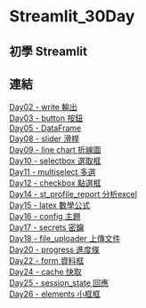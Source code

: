 # Streamlit_30Day
## 初學 Streamlit 
## 連結
[Day02 - write 輸出](https://github.com/nigunosong88/Streamlit_30Day/tree/main/Day02)\
[Day03 - button 按鈕](https://github.com/nigunosong88/Streamlit_30Day/tree/main/Day03)\
[Day05 - DataFrame](https://github.com/nigunosong88/Streamlit_30Day/tree/main/Day05)\
[Day08 - slider 滑桿](https://github.com/nigunosong88/Streamlit_30Day/tree/main/Day08)\
[Day09 - line chart 折線圖](https://github.com/nigunosong88/Streamlit_30Day/tree/main/Day09)\
[Day10 - selectbox 選取框](https://github.com/nigunosong88/Streamlit_30Day/tree/main/Day10)\
[Day11 - multiselect 多選](https://github.com/nigunosong88/Streamlit_30Day/tree/main/Day11)\
[Day12 - checkbox 點選框](https://github.com/nigunosong88/Streamlit_30Day/tree/main/Day12)\
[Day14 - st_profile_report 分析excel](https://github.com/nigunosong88/Streamlit_30Day/tree/main/Day14)\
[Day15 - latex 數學公式](https://github.com/nigunosong88/Streamlit_30Day/tree/main/Day15)\
[Day16 - config 主題](https://github.com/nigunosong88/Streamlit_30Day/tree/main/Day16)\
[Day17 - secrets 密鑰](https://github.com/nigunosong88/Streamlit_30Day/tree/main/Day17)\
[Day18 - file_uploader 上傳文件](https://github.com/nigunosong88/Streamlit_30Day/tree/main/Day18)\
[Day20 - progress 進度條](https://github.com/nigunosong88/Streamlit_30Day/tree/main/Day20)\
[Day22 - form 資料框](https://github.com/nigunosong88/Streamlit_30Day/tree/main/Day22)\
[Day24 - cache 快取](https://github.com/nigunosong88/Streamlit_30Day/tree/main/Day24)\
[Day25 - session_state 回應](https://github.com/nigunosong88/Streamlit_30Day/tree/main/Day25)\
[Day26 - elements 小框框](https://github.com/nigunosong88/Streamlit_30Day/tree/main/Day26)
